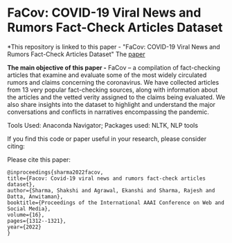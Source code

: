 # FaCov: COVID-19 Viral News and Rumors Fact-Check Articles Dataset

*This repository is linked to this paper - "FaCov: COVID-19 Viral News and Rumors Fact-Check Articles Dataset"
The [paper](https://ojs.aaai.org/index.php/ICWSM/article/view/19383)
<br>

**The main objective of this paper -**
FaCov – a compilation of fact-checking articles that examine and evaluate some of the most widely circulated rumors and claims concerning the coronavirus. We have collected articles from 13 very popular fact-checking sources, along with information about the articles and the vetted verity assigned to the claims being evaluated. We also share insights into the dataset to highlight and understand the major conversations and conflicts in narratives encompassing the pandemic.
  

Tools Used: Anaconda Navigator;
Packages used: NLTK, NLP tools

If you find this code or paper useful in your research, please consider citing:

Please cite this paper:

    @inproceedings{sharma2022facov,
    title={Facov: Covid-19 viral news and rumors fact-check articles dataset},
    author={Sharma, Shakshi and Agrawal, Ekanshi and Sharma, Rajesh and Datta, Anwitaman},
    booktitle={Proceedings of the International AAAI Conference on Web and Social Media},
    volume={16},
    pages={1312--1321},
    year={2022}
    }
